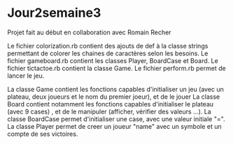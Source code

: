 # Jour2semaine3

Projet fait au début en collaboration avec Romain Recher

Le fichier colorization.rb contient des ajouts de def à la classe strings permettant de colorer les chaines de caractères selon les besoins.
Le fichier gameboard.rb contient les classes Player, BoardCase et Board.
Le fichier tictactoe.rb contient la classe Game.
Le fichier perform.rb permet de lancer le jeu.

La classe Game contient les fonctions capables d'initialiser un jeu (avec un plateau, deux joueurs et le nom du premier joeur), et de le jouer
La classe Board contient notamment les fonctions capables d'initialiser le plateau (avec 9 cases) , et de le manipuler (afficher, vérifier des valeurs ...).
La classe BoardCase permet d'initialiser une case, avec une valeur initiale "=".
La classe Player permet de creer un joueur "name" avec un symbole et un compte de ses victoires.